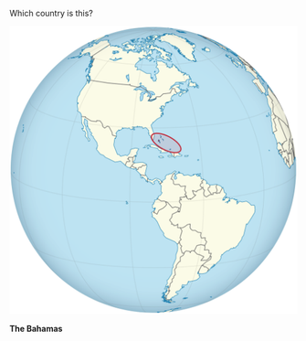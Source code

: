 Which country is this?

![Map of a country](images/The_Bahamas_on_the_globe_(Americas_centered).svg)
<!--question-->
**The Bahamas**